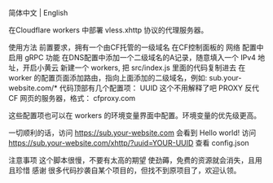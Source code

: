 简体中文 | English

在Cloudflare workers 中部署 vless.xhttp 协议的代理服务器。

使用方法
前置要求，拥有一个由CF托管的一级域名
在CF控制面板的 网络 配置中启用 gRPC 功能
在DNS配置中添加一个二级域名的A记录，随意填入一个 IPv4 地址，开启小黄云
新建一个 workers, 把 src/index.js 里面的代码复制进去
在 worker 的配置页面添加路由，指向上面添加的二级域名，例如: sub.your-website.com/*
代码顶部有几个配置项：
UUID 这个不用解释了吧
PROXY 反代 CF 网页的服务器，格式： cfproxy.com

这些配置项也可以在 workers 的环境变量界面中配置。环境变量的优先级更高。

一切顺利的话，访问 https://sub.your-website.com 会看到 Hello world!
访问 https://sub.your-website.com/xhttp/?uuid=YOUR-UUID 查看 config.json

注意事项
这个脚本很慢，不要有太高的期望
使劲薅，免费的资源就会消失，且用且珍惜
感谢
很多代码抄袭自某个项目的，但找不到原项目了，欢迎认领。
